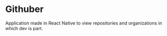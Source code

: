 # Githuber
Application made in React Native to view repositories and organizations in which dev is part.
